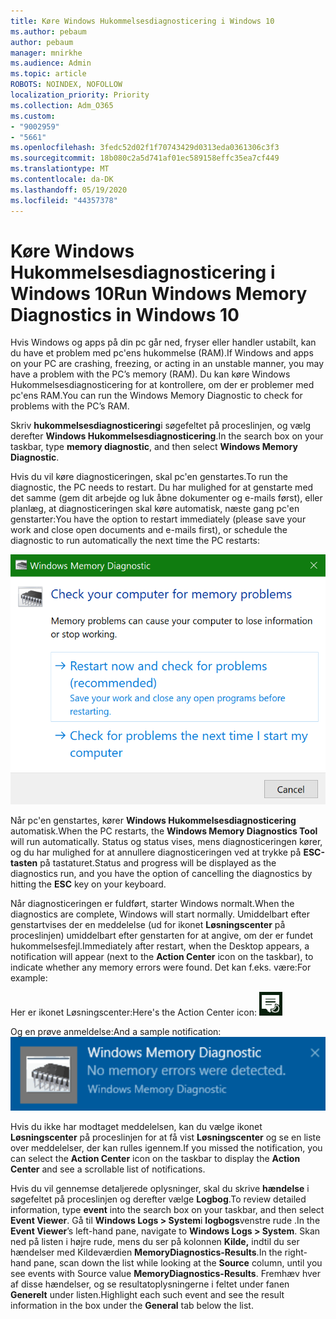 ```yaml
---
title: Køre Windows Hukommelsesdiagnosticering i Windows 10
ms.author: pebaum
author: pebaum
manager: mnirkhe
ms.audience: Admin
ms.topic: article
ROBOTS: NOINDEX, NOFOLLOW
localization_priority: Priority
ms.collection: Adm_O365
ms.custom:
- "9002959"
- "5661"
ms.openlocfilehash: 3fedc52d02f1f70743429d0313eda0361306c3f3
ms.sourcegitcommit: 18b080c2a5d741af01ec589158effc35ea7cf449
ms.translationtype: MT
ms.contentlocale: da-DK
ms.lasthandoff: 05/19/2020
ms.locfileid: "44357378"
---
```

# <a name="run-windows-memory-diagnostics-in-windows-10"></a><span data-ttu-id="c8cca-102">Køre Windows Hukommelsesdiagnosticering i Windows 10</span><span class="sxs-lookup"><span data-stu-id="c8cca-102">Run Windows Memory Diagnostics in Windows 10</span></span>

<span data-ttu-id="c8cca-103">Hvis Windows og apps på din pc går ned, fryser eller handler ustabilt, kan du have et problem med pc'ens hukommelse (RAM).</span><span class="sxs-lookup"><span data-stu-id="c8cca-103">If Windows and apps on your PC are crashing, freezing, or acting in an unstable manner, you may have a problem with the PC’s memory (RAM).</span></span> <span data-ttu-id="c8cca-104">Du kan køre Windows Hukommelsesdiagnosticering for at kontrollere, om der er problemer med pc'ens RAM.</span><span class="sxs-lookup"><span data-stu-id="c8cca-104">You can run the Windows Memory Diagnostic to check for problems with the PC’s RAM.</span></span>

<span data-ttu-id="c8cca-105">Skriv **hukommelsesdiagnosticering**i søgefeltet på proceslinjen, og vælg derefter **Windows Hukommelsesdiagnosticering**.</span><span class="sxs-lookup"><span data-stu-id="c8cca-105">In the search box on your taskbar, type **memory diagnostic**, and then select **Windows Memory Diagnostic**.</span></span> 

<span data-ttu-id="c8cca-106">Hvis du vil køre diagnosticeringen, skal pc'en genstartes.</span><span class="sxs-lookup"><span data-stu-id="c8cca-106">To run the diagnostic, the PC needs to restart.</span></span> <span data-ttu-id="c8cca-107">Du har mulighed for at genstarte med det samme (gem dit arbejde og luk åbne dokumenter og e-mails først), eller planlæg, at diagnosticeringen skal køre automatisk, næste gang pc'en genstarter:</span><span class="sxs-lookup"><span data-stu-id="c8cca-107">You have the option to restart immediately (please save your work and close open documents and e-mails first), or schedule the diagnostic to run automatically the next time the PC restarts:</span></span>

![Diagnosticering af Windows-hukommelse](media/windows-memory-diagnostic.png)

<span data-ttu-id="c8cca-109">Når pc'en genstartes, kører **Windows Hukommelsesdiagnosticering** automatisk.</span><span class="sxs-lookup"><span data-stu-id="c8cca-109">When the PC restarts, the **Windows Memory Diagnostics Tool** will run automatically.</span></span> <span data-ttu-id="c8cca-110">Status og status vises, mens diagnosticeringen kører, og du har mulighed for at annullere diagnosticeringen ved at trykke på **ESC-tasten** på tastaturet.</span><span class="sxs-lookup"><span data-stu-id="c8cca-110">Status and progress will be displayed as the diagnostics run, and you have the option of cancelling the diagnostics by hitting the **ESC** key on your keyboard.</span></span>

<span data-ttu-id="c8cca-111">Når diagnosticeringen er fuldført, starter Windows normalt.</span><span class="sxs-lookup"><span data-stu-id="c8cca-111">When the diagnostics are complete, Windows will start normally.</span></span>
<span data-ttu-id="c8cca-112">Umiddelbart efter genstartvises der en meddelelse (ud for ikonet **Løsningscenter** på proceslinjen) umiddelbart efter genstarten for at angive, om der er fundet hukommelsesfejl.</span><span class="sxs-lookup"><span data-stu-id="c8cca-112">Immediately after restart, when the Desktop appears, a notification will appear (next to the **Action Center** icon on the taskbar), to indicate whether any memory errors were found.</span></span> <span data-ttu-id="c8cca-113">Det kan f.eks. være:</span><span class="sxs-lookup"><span data-stu-id="c8cca-113">For example:</span></span>

<span data-ttu-id="c8cca-114">Her er ikonet Løsningscenter:</span><span class="sxs-lookup"><span data-stu-id="c8cca-114">Here's the Action Center icon:</span></span> ![Ikon for Handlingscenter](media/action-center-icon.png) 

<span data-ttu-id="c8cca-116">Og en prøve anmeldelse:</span><span class="sxs-lookup"><span data-stu-id="c8cca-116">And a sample notification:</span></span> ![Ingen hukommelsesfejl](media/no-memory-errors.png)

<span data-ttu-id="c8cca-118">Hvis du ikke har modtaget meddelelsen, kan du vælge ikonet **Løsningscenter** på proceslinjen for at få vist **Løsningscenter** og se en liste over meddelelser, der kan rulles igennem.</span><span class="sxs-lookup"><span data-stu-id="c8cca-118">If you missed the notification, you can select the **Action Center** icon  on the taskbar to display the **Action Center** and see a scrollable list of notifications.</span></span>

<span data-ttu-id="c8cca-119">Hvis du vil gennemse detaljerede oplysninger, skal du skrive **hændelse** i søgefeltet på proceslinjen og derefter vælge **Logbog**.</span><span class="sxs-lookup"><span data-stu-id="c8cca-119">To review detailed information, type **event** into the search box on your taskbar, and then select **Event Viewer**.</span></span> <span data-ttu-id="c8cca-120">Gå til **Windows Logs > System**i **logbogs**venstre rude .</span><span class="sxs-lookup"><span data-stu-id="c8cca-120">In the **Event Viewer**’s left-hand pane, navigate to **Windows Logs > System**.</span></span> <span data-ttu-id="c8cca-121">Skan ned på listen i højre rude, mens du ser på kolonnen **Kilde,** indtil du ser hændelser med Kildeværdien **MemoryDiagnostics-Results**.</span><span class="sxs-lookup"><span data-stu-id="c8cca-121">In the right-hand pane, scan down the list while looking at the **Source** column, until you see events with Source value **MemoryDiagnostics-Results**.</span></span> <span data-ttu-id="c8cca-122">Fremhæv hver af disse hændelser, og se resultatoplysningerne i feltet under fanen **Generelt** under listen.</span><span class="sxs-lookup"><span data-stu-id="c8cca-122">Highlight each such event and see the result information in the box under the **General** tab below the list.</span></span>
